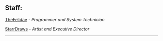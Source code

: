 ## Staff:

[TheFelidae](https://github.com/TheFelidae) - *Programmer and System Technician*

[StarrDraws](https://github.com/StarrDraws) - *Artist and Executive Director*

---

